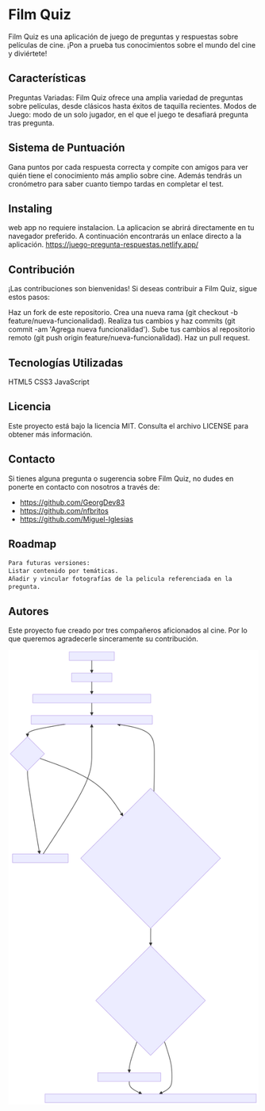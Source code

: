 # Film Quiz
Film Quiz es una aplicación de juego de preguntas y respuestas sobre películas de cine. ¡Pon a prueba tus conocimientos sobre el mundo del cine y diviértete!

## Características
Preguntas Variadas: Film Quiz ofrece una amplia variedad de preguntas sobre películas, desde clásicos hasta éxitos de taquilla recientes.
Modos de Juego:  modo de un solo jugador, en el que el juego te desafiará pregunta tras pregunta.
<!-- Dificultad Ajustable: La dificultad de las preguntas se puede ajustar para adaptarse a tus preferencias y nivel de conocimiento sobre cine. -->

## Sistema de Puntuación
Gana puntos por cada respuesta correcta y compite con amigos para ver quién tiene el conocimiento más amplio sobre cine. Además tendrás un cronómetro para saber cuanto tiempo tardas en completar el test. 

## Instaling
web app no requiere instalacion. La aplicacion se abrirá directamente en tu navegador preferido.
A continuación encontrarás un enlace directo a la aplicación.
https://juego-pregunta-respuestas.netlify.app/

## Contribución
¡Las contribuciones son bienvenidas! Si deseas contribuir a Film Quiz, sigue estos pasos:

Haz un fork de este repositorio.
Crea una nueva rama (git checkout -b feature/nueva-funcionalidad).
Realiza tus cambios y haz commits (git commit -am 'Agrega nueva funcionalidad').
Sube tus cambios al repositorio remoto (git push origin feature/nueva-funcionalidad).
Haz un pull request.

## Tecnologías Utilizadas
HTML5
CSS3
JavaScript

## Licencia
Este proyecto está bajo la licencia MIT. Consulta el archivo LICENSE para obtener más información.

## Contacto
Si tienes alguna pregunta o sugerencia sobre Film Quiz, no dudes en ponerte en contacto con nosotros a través de:

-   https://github.com/GeorgDev83
-   https://github.com/nfbritos
-   https://github.com/Miguel-Iglesias


## Roadmap
```
Para futuras versiones:
Listar contenido por temáticas.
Añadir y vincular fotografías de la pelicula referenciada en la pregunta.
```

## Autores
Este proyecto fue creado por tres compañeros aficionados al cine. Por lo que queremos agradecerle sinceramente su contribución.


![Descripción de la imagen](/img/Diagrama_de_flujo.svg)